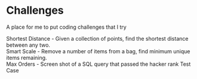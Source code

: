 # Challenges
A place for me to put coding challenges that I try

Shortest Distance - Given a collection of points, find the shortest distance between any two. </br>
Smart Scale - Remove a number of items from a bag, find minimum unique items remaining. </br>
Max Orders - Screen shot of a SQL query that passed the hacker rank Test Case

